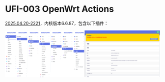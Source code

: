 # UFI-003 OpenWrt Actions

[2025.04.20-2221](https://github.com/pham38/lkiuyu-immortalwrt-action/releases/tag/2025.04.20-2221)，内核版本6.6.87，包含以下插件：

![2025.04.20-2221](./2025.04.20-2221.png)
